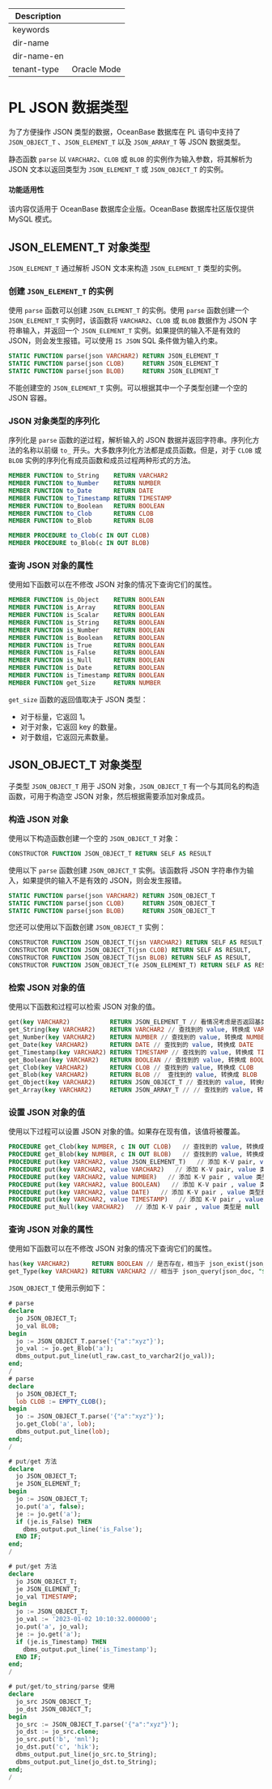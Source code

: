 | Description   |                 |
|---------------|-----------------|
| keywords      |                 |
| dir-name      |                 |
| dir-name-en   |                 |
| tenant-type   | Oracle Mode     |

# PL JSON 数据类型

为了方便操作 JSON 类型的数据，OceanBase 数据库在 PL 语句中支持了 `JSON_OBJECT_T` 、`JSON_ELEMENT_T` 以及 `JSON_ARRAY_T` 等 JSON 数据类型。

静态函数 `parse` 以 `VARCHAR2`、`CLOB` 或 `BLOB` 的实例作为输入参数，将其解析为 JSON 文本以返回类型为 `JSON_ELEMENT_T` 或 `JSON_OBJECT_T` 的实例。

  <main id="notice" >
    <h4>功能适用性</h4>
    <p>该内容仅适用于 OceanBase 数据库企业版。OceanBase 数据库社区版仅提供 MySQL 模式。</p>
  </main>

## JSON_ELEMENT_T 对象类型

`JSON_ELEMENT_T` 通过解析 JSON 文本来构造 `JSON_ELEMENT_T` 类型的实例。

### 创建 `JSON_ELEMENT_T` 的实例

使用 `parse` 函数可以创建 `JSON_ELEMENT_T` 的实例。使用 `parse` 函数创建一个 `JSON_ELEMENT_T` 实例时，该函数将 `VARCHAR2`、`CLOB` 或 `BLOB` 数据作为 JSON 字符串输入，并返回一个 `JSON_ELEMENT_T` 实例。如果提供的输入不是有效的 JSON，则会发生报错。可以使用 `IS JSON` SQL 条件做为输入约束。

```sql
STATIC FUNCTION parse(json VARCHAR2) RETURN JSON_ELEMENT_T
STATIC FUNCTION parse(json CLOB)     RETURN JSON_ELEMENT_T
STATIC FUNCTION parse(json BLOB)     RETURN JSON_ELEMENT_T
```

不能创建空的 `JSON_ELEMENT_T` 实例。可以根据其中一个子类型创建一个空的 JSON 容器。

### JSON 对象类型的序列化

序列化是 `parse` 函数的逆过程，解析输入的 JSON 数据并返回字符串。序列化方法的名称以前缀 `to_` 开头。大多数序列化方法都是成员函数。但是，对于 `CLOB` 或 `BLOB` 实例的序列化有成员函数和成员过程两种形式的方法。

```sql
MEMBER FUNCTION to_String    RETURN VARCHAR2
MEMBER FUNCTION to_Number    RETURN NUMBER
MEMBER FUNCTION to_Date      RETURN DATE
MEMBER FUNCTION to_Timestamp RETURN TIMESTAMP
MEMBER FUNCTION to_Boolean   RETURN BOOLEAN
MEMBER FUNCTION to_Clob      RETURN CLOB
MEMBER FUNCTION to_Blob      RETURN BLOB

MEMBER PROCEDURE to_Clob(c IN OUT CLOB)
MEMBER PROCEDURE to_Blob(c IN OUT BLOB)
```

### 查询 JSON 对象的属性

使用如下函数可以在不修改 JSON 对象的情况下查询它们的属性。

```sql
MEMBER FUNCTION is_Object    RETURN BOOLEAN
MEMBER FUNCTION is_Array     RETURN BOOLEAN
MEMBER FUNCTION is_Scalar    RETURN BOOLEAN
MEMBER FUNCTION is_String    RETURN BOOLEAN
MEMBER FUNCTION is_Number    RETURN BOOLEAN
MEMBER FUNCTION is_Boolean   RETURN BOOLEAN
MEMBER FUNCTION is_True      RETURN BOOLEAN
MEMBER FUNCTION is_False     RETURN BOOLEAN
MEMBER FUNCTION is_Null      RETURN BOOLEAN
MEMBER FUNCTION is_Date      RETURN BOOLEAN
MEMBER FUNCTION is_Timestamp RETURN BOOLEAN
MEMBER FUNCTION get_Size     RETURN NUMBER
```

`get_size` 函数的返回值取决于 JSON 类型：

- 对于标量，它返回 1。
- 对于对象，它返回 key 的数量。
- 对于数组，它返回元素数量。

## JSON_OBJECT_T 对象类型

子类型 `JSON_OBJECT_T` 用于 JSON 对象，`JSON_OBJECT_T` 有一个与其同名的构造函数，可用于构造空 JSON 对象，然后根据需要添加对象成员。

### 构造 JSON 对象

使用以下构造函数创建一个空的 `JSON_OBJECT_T` 对象：

```sql
CONSTRUCTOR FUNCTION JSON_OBJECT_T RETURN SELF AS RESULT
```

使用以下 `parse` 函数创建 `JSON_OBJECT_T` 实例。该函数将 JSON 字符串作为输入，如果提供的输入不是有效的 JSON，则会发生报错。

```sql
STATIC FUNCTION parse(json VARCHAR2) RETURN JSON_OBJECT_T
STATIC FUNCTION parse(json CLOB)     RETURN JSON_OBJECT_T
STATIC FUNCTION parse(json BLOB)     RETURN JSON_OBJECT_T
```

您还可以使用以下函数创建 `JSON_OBJECT_T` 实例：

```sql
CONSTRUCTOR FUNCTION JSON_OBJECT_T(jsn VARCHAR2) RETURN SELF AS RESULT,
CONSTRUCTOR FUNCTION JSON_OBJECT_T(jsn CLOB) RETURN SELF AS RESULT,
CONSTRUCTOR FUNCTION JSON_OBJECT_T(jsn BLOB) RETURN SELF AS RESULT,
CONSTRUCTOR FUNCTION JSON_OBJECT_T(e JSON_ELEMENT_T) RETURN SELF AS RESULT
```

### 检索 JSON 对象的值

使用以下函数和过程可以检索 JSON 对象的值。

```sql
get(key VARCHAR2)           RETURN JSON_ELEMENT_T // 看情况考虑是否返回基类类型
get_String(key VARCHAR2)    RETURN VARCHAR2 // 查找到的 value, 转换成 VARCHAR2
get_Number(key VARCHAR2)    RETURN NUMBER // 查找到的 value, 转换成 NUMBER
get_Date(key VARCHAR2)      RETURN DATE // 查找到的 value, 转换成 DATE
get_Timestamp(key VARCHAR2) RETURN TIMESTAMP // 查找到的 value, 转换成 TIMESTAMP
get_Boolean(key VARCHAR2)   RETURN BOOLEAN // 查找到的 value, 转换成 BOOLEAN
get_Clob(key VARCHAR2)      RETURN CLOB // 查找到的 value, 转换成 CLOB
get_Blob(key VARCHAR2)      RETURN BLOB //  查找到的 value, 转换成 BLOB
get_Object(key VARCHAR2)    RETURN JSON_OBJECT_T // 查找到的 value, 转换成 JSON_OBJECT_T
get_Array(key VARCHAR2)     RETURN JSON_ARRAY_T // // 查找到的 value, 转换成 JSON_ARRAY_T
```

### 设置 JSON 对象的值

使用以下过程可以设置 JSON 对象的值。如果存在现有值，该值将被覆盖。

```sql
PROCEDURE get_Clob(key NUMBER, c IN OUT CLOB)   // 查找到的 value, 转换成 CLOB，放在 c 参数中
PROCEDURE get_Blob(key NUMBER, c IN OUT BLOB)   // 查找到的 value, 转换成 BLOB, 放在 c 参数中
PROCEDURE put(key VARCHAR2, value JSON_ELEMENT_T)   // 添加 K-V pair, value 类型是 JSON_ELEMENT_T, 看情况是否设置基类
PROCEDURE put(key VARCHAR2, value VARCHAR2)   // 添加 K-V pair, value 类型是 VARCHAR2
PROCEDURE put(key VARCHAR2, value NUMBER)   // 添加 K-V pair , value 类型是 NUMBER
PROCEDURE put(key VARCHAR2, value BOOLEAN)   // 添加 K-V pair , value 类型是 BOOLEAN
PROCEDURE put(key VARCHAR2, value DATE)   // 添加 K-V pair , value 类型是 DATE
PROCEDURE put(key VARCHAR2, value TIMESTAMP)   // 添加 K-V pair , value 类型是 TIMESTAMP
PROCEDURE put_Null(key VARCHAR2)   // 添加 K-V pair , value 类型是 null
```

### 查询 JSON 对象的属性

使用如下函数可以在不修改 JSON 对象的情况下查询它们的属性。

```sql
has(key VARCHAR2)      RETURN BOOLEAN // 是否存在，相当于 json_exist(json_doc, "$.key")
get_Type(key VARCHAR2) RETURN VARCHAR2 // 相当于 json_query(json_doc, "$.key.type()")
```

`JSON_OBJECT_T` 使用示例如下：

```sql
# parse
declare
  jo JSON_OBJECT_T;
  jo_val BLOB;
begin
  jo := JSON_OBJECT_T.parse('{"a":"xyz"}');
  jo_val := jo.get_Blob('a');
  dbms_output.put_line(utl_raw.cast_to_varchar2(jo_val));
end;
/
# parse
declare
  jo JSON_OBJECT_T;
  lob CLOB := EMPTY_CLOB();
begin
  jo := JSON_OBJECT_T.parse('{"a":"xyz"}');
  jo.get_Clob('a', lob);
  dbms_output.put_line(lob);
end;
/

# put/get 方法
declare
  jo JSON_OBJECT_T;
  je JSON_ELEMENT_T;
begin
  jo := JSON_OBJECT_T;
  jo.put('a', false);
  je := jo.get('a');
  if (je.is_False) THEN
    dbms_output.put_line('is_False');
  END IF;
end;
/

# put/get 方法
declare
  jo JSON_OBJECT_T;
  je JSON_ELEMENT_T;
  jo_val TIMESTAMP;
begin
  jo := JSON_OBJECT_T;
  jo_val := '2023-01-02 10:10:32.000000';
  jo.put('a', jo_val);
  je := jo.get('a');
  if (je.is_Timestamp) THEN
    dbms_output.put_line('is_Timestamp');
  END IF;
end;
/

# put/get/to_string/parse 使用
declare
  jo_src JSON_OBJECT_T;
  jo_dst JSON_OBJECT_T;
begin
  jo_src := JSON_OBJECT_T.parse('{"a":"xyz"}');
  jo_dst := jo_src.clone;
  jo_src.put('b', 'mnl');
  jo_dst.put('c', 'hik');
  dbms_output.put_line(jo_src.to_String);
  dbms_output.put_line(jo_dst.to_String);
end;
/
```





